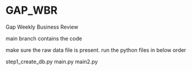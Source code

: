 # GAP_WBR
Gap Weekly Business Review

main branch contains the code

make sure the raw data file is present.
run the python files in below order

step1_create_db.py
main.py
main2.py
